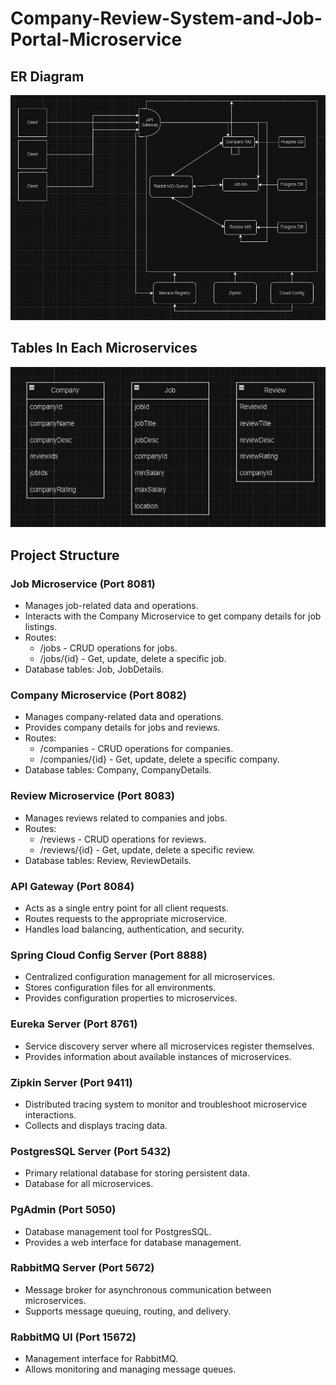 # Company-Review-System-and-Job-Portal-Microservice

## ER Diagram
![ER_diagram.png](ER_diagram.png)

## Tables In Each Microservices
![Tables_In_Each_Microservieces.png](Tables_In_Each_Microservieces.png)


## Project Structure
### Job Microservice (Port 8081)

- Manages job-related data and operations.
- Interacts with the Company Microservice to get company details for job listings.
- Routes:
  - /jobs - CRUD operations for jobs.
  - /jobs/{id} - Get, update, delete a specific job.
- Database tables: Job, JobDetails.

### Company Microservice (Port 8082)

- Manages company-related data and operations.
- Provides company details for jobs and reviews.
- Routes:
  - /companies - CRUD operations for companies.
  - /companies/{id} - Get, update, delete a specific company.
- Database tables: Company, CompanyDetails.

### Review Microservice (Port 8083)

- Manages reviews related to companies and jobs.
- Routes:
  - /reviews - CRUD operations for reviews.
  - /reviews/{id} - Get, update, delete a specific review.
- Database tables: Review, ReviewDetails.

### API Gateway (Port 8084)

- Acts as a single entry point for all client requests.
- Routes requests to the appropriate microservice.
- Handles load balancing, authentication, and security.

### Spring Cloud Config Server (Port 8888)

- Centralized configuration management for all microservices.
- Stores configuration files for all environments.
- Provides configuration properties to microservices.

### Eureka Server (Port 8761)

- Service discovery server where all microservices register themselves.
- Provides information about available instances of microservices.

### Zipkin Server (Port 9411)

- Distributed tracing system to monitor and troubleshoot microservice interactions.
- Collects and displays tracing data.

### PostgresSQL Server (Port 5432)

- Primary relational database for storing persistent data.
- Database for all microservices.

### PgAdmin (Port 5050)

- Database management tool for PostgresSQL.
- Provides a web interface for database management.

### RabbitMQ Server (Port 5672)

- Message broker for asynchronous communication between microservices.
- Supports message queuing, routing, and delivery.

### RabbitMQ UI (Port 15672)

- Management interface for RabbitMQ.
- Allows monitoring and managing message queues.